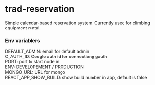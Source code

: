 # trad-reservation
Simple calendar-based reservation system. Currently used for climbing equipment rental.

### Env variablers
DEFAULT_ADMIN: email for default admin   
G_AUTH_ID: Google auth id for connectiong gauth   
PORT: port to start node in   
ENV: DEVELOPEMENT / PRODUCTION   
MONGO_URL: URL for mongo   
REACT_APP_SHOW_BUILD: show build number in app, default is false   